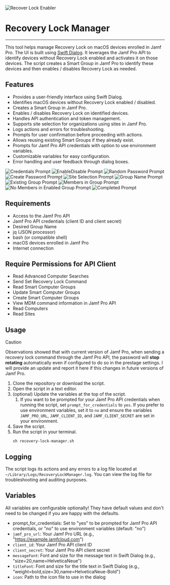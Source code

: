![Recover Lock Enabler](./Images/RecoveryLockManager.jpg)

# Recovery Lock Manager
---


This tool helps manage Recovery Lock on macOS devices enrolled in Jamf Pro.
The UI is built using [Swift Dialog](https://github.com/swiftDialog/swiftDialog).
It leverages the Jamf Pro API to identify devices without Recovery Lock enabled and activates it on those devices.
The script creates a Smart Group in Jamf Pro to identify these devices and then enables / disables Recovery Lock as needed.
## Features
- Provides a user-friendly interface using Swift Dialog.
- Identifies macOS devices without Recovery Lock enabled / disabled.
- Creates a Smart Group in Jamf Pro.
- Enables / disables Recovery Lock on identified devices.
- Handles API authentication and token management.
- Supports site selection for organizations using sites in Jamf Pro.
- Logs actions and errors for troubleshooting.
- Prompts for user confirmation before proceeding with actions.
- Allows reusing existing Smart Groups if they already exist.
- Prompts for Jamf Pro API credentials with option to use environment variables.
- Customizable variables for easy configuration.
- Error handling and user feedback through dialog boxes.

![Credentials Prompt](Images/CredentialsPrompt.png)
![EnableDisable Prompt](Images/EnableDisablePrompt.png)
![Random Password Prompt](Images/RadomPwPrompt.png)
![Create Password Prompt](Images/EnterPwPrompt.png)
![Site Selection Prompt](Images/SiteSelectionPrompt.png)
![Group Name Prompt](Images/GroupNamePrompt.png)
![Existing Group Prompt](Images/GroupExistsInfoPrompt.png)
![Members in Group Prompt](Images/MemberInGroupPrompt.png)
![No Members in Enabled Group Prompt](Images/NoGroupMembersPrompt.png)
![Completed Prompt](Images/ActionCompletedPrompt.png)

## Requirements
- Access to the Jamf Pro API
- Jamf Pro API credentials (client ID and client secret)
- Desired Group Name
- jq (JSON processor)
- bash (or compatible shell)
- macOS devices enrolled in Jamf Pro
- Internet connection
  

## Require Permissions for API Client
- Read Advanced Computer Searches
- Send Set Recovery Lock Command
- Read Smart Computer Groups
- Update Smart Computer Groups
- Create Smart Computer Groups
- View MDM command information in Jamf Pro API
- Read Computers
- Read Sites

## Usage
> [!CAUTION]
> Observations showed that with current version of Jamf Pro, when sending a recovery lock command through the Jamf Pro API, the password will **stop rotating** automatically even if configured to do so in the prestage settings. I will provide an update and report it here if this changes in future versions of Jamf Pro.


1. Clone the repository or download the script.
2. Open the script in a text editor.
3. (optional) Update the variables at the top of the script.
   1. If you want to be prompted for your Jamf Pro API credentials when running the script, set `prompt_for_credentials` to `yes`. If you prefer to use environment variables, set it to `no` and ensure the variables `JAMF_PRO_URL`, `JAMF_CLIENT_ID`, and `JAMF_CLIENT_SECRET` are set in your environment.
4. Save the script.
5. Run the script in your terminal. 
    ```shell
    sh recovery-lock-manager.sh
    ```

## Logging
The script logs its actions and any errors to a log file located at `~/Library/Logs/RecoveryLockManager.log`.
You can view the log file for troubleshooting and auditing purposes.

## Variables
All variables are configurable optionally! They have default values and don't need to be changed if you are happy with the defaults.

- prompt_for_credentials: Set to "yes" to be prompted for Jamf Pro API credentials, or "no" to use environment variables (default: "no")
- `jamf_pro_url`: Your Jamf Pro URL (e.g., "https://example.jamfcloud.com")
- `client_id`: Your Jamf Pro API client ID
- `client_secret`: Your Jamf Pro API client secret
- `messageFont`: Font and size for the message text in Swift Dialog (e.g., "size=20,name=HelveticaNeue")
- `titleFont`: Font and size for the title text in Swift Dialog (e.g., "weight=bold,size=30,name=HelveticaNeue-Bold")
- `icon`: Path to the icon file to use in the dialog